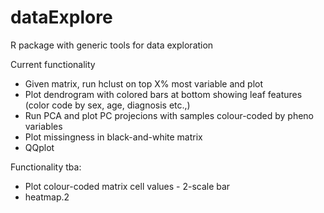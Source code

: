 # dataExplore
R package with generic tools for data exploration

Current functionality
* Given matrix, run hclust on top X% most variable and plot
* Plot dendrogram with colored bars at bottom showing leaf features (color code by sex, age, diagnosis etc.,)
* Run PCA and plot PC projecions with samples colour-coded by pheno variables
* Plot missingness in black-and-white matrix 
* QQplot

Functionality tba:
* Plot colour-coded matrix cell values - 2-scale bar
* heatmap.2

